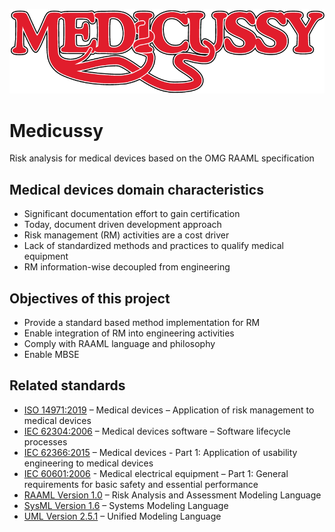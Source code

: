 ![Medicussy Logo](pic/medicussy-color-800.png?raw=true)
# Medicussy
Risk analysis for medical devices based on the OMG RAAML specification

## Medical devices domain characteristics

- Significant documentation effort to gain certification
- Today, document driven development approach 
- Risk management (RM) activities are a cost driver
- Lack of standardized methods and practices to qualify medical equipment
- RM information-wise decoupled from engineering 

## Objectives of this project
- Provide a standard based method implementation for RM
- Enable integration of RM into engineering activities
- Comply with RAAML language and philosophy
- Enable MBSE

## Related standards
- [ISO 14971:2019](https://www.iso.org/standard/72704.html) – Medical devices – Application of risk management to medical devices
- [IEC 62304:2006](https://www.iso.org/standard/38421.html) – Medical devices software – Software lifecycle processes
- [IEC 62366:2015](https://www.iso.org/standard/63179.html) – Medical devices - Part 1: Application of usability engineering to medical devices
- [IEC 60601:2006](https://www.iso.org/standard/41986.html) - Medical electrical equipment – Part 1: General requirements for basic safety and essential performance
- [RAAML Version 1.0](https://omg.org/spec/RAAML) – Risk Analysis and Assessment Modeling Language
- [SysML Version 1.6](https://omg.org/spec/SYSML) – Systems Modeling Language
- [UML Version 2.5.1](https://omg.org/spec/UML) – Unified Modeling Language
